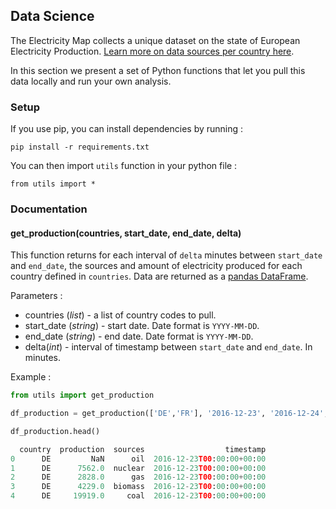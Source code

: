 ## Data Science

The Electricity Map collects a unique dataset on the state of European Electricity Production. [Learn more on data sources per country here](https://github.com/corradio/electricitymap#data-sources).  

In this section we present a set of Python functions that let you pull this data locally and run your own analysis.

### Setup

If you use pip, you can install dependencies by running :

```
pip install -r requirements.txt
```

You can then import `utils` function in your python file :

```
from utils import *
```

### Documentation

#### get_production(countries, start_date, end_date, delta)

This function returns for each interval of `delta` minutes between `start_date` and `end_date`, the sources and amount of electricity produced for each country defined in `countries`.
Data are returned as a [pandas DataFrame](http://pandas.pydata.org/pandas-docs/stable/generated/pandas.DataFrame.html).

Parameters :

- countries (*list*) - a list of country codes to pull.
- start_date (*string*) - start date. Date format is `YYYY-MM-DD`.
- end_date (*string*) - end date. Date format is `YYYY-MM-DD`.
- delta(*int*) - interval of timestamp between `start_date` and `end_date`. In minutes.

Example :

```python
from utils import get_production

df_production = get_production(['DE','FR'], '2016-12-23', '2016-12-24', 1440)

df_production.head()

  country  production  sources                  timestamp
0      DE         NaN      oil  2016-12-23T00:00:00+00:00
1      DE      7562.0  nuclear  2016-12-23T00:00:00+00:00
2      DE      2828.0      gas  2016-12-23T00:00:00+00:00
3      DE      4229.0  biomass  2016-12-23T00:00:00+00:00
4      DE     19919.0     coal  2016-12-23T00:00:00+00:00
```
